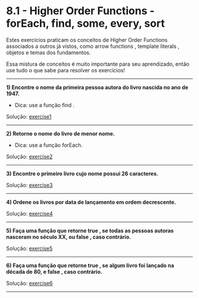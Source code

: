 # 8.1 - Higher Order Functions - forEach, find, some, every, sort

Estes exercícios praticam os conceitos de Higher Order Functions associados a outros já vistos, como arrow functions , template literals , objetos e temas dos fundamentos. 

Essa mistura de conceitos é muito importante para seu aprendizado, então use tudo o que sabe para resolver os exercícios!

<hr>

**1) Encontre o nome da primeira pessoa autora do livro nascida no ano de 1947.**

* Dica: use a função find .

Solução: [exercise1](./exercise1.js)

<hr>

**2) Retorne o nome do livro de menor nome.**

* Dica: use a função forEach.

Solução: [exercise2](./exercise2.js)

<hr>

**3) Encontre o primeiro livro cujo nome possui 26 caracteres.**

Solução: [exercise3](./exercise3.js)

<hr>

**4) Ordene os livros por data de lançamento em ordem decrescente.**

Solução: [exercise4](./exercise4.js)

<hr>

**5) Faça uma função que retorne true , se todas as pessoas autoras nasceram no século XX, ou false , caso contrário.**

Solução: [exercise5](./exercise5.js)

<hr>

**6) Faça uma função que retorne true , se algum livro foi lançado na década de 80, e false , caso contrário.**

Solução: [exercise6](./exercise6.js)

<hr>

